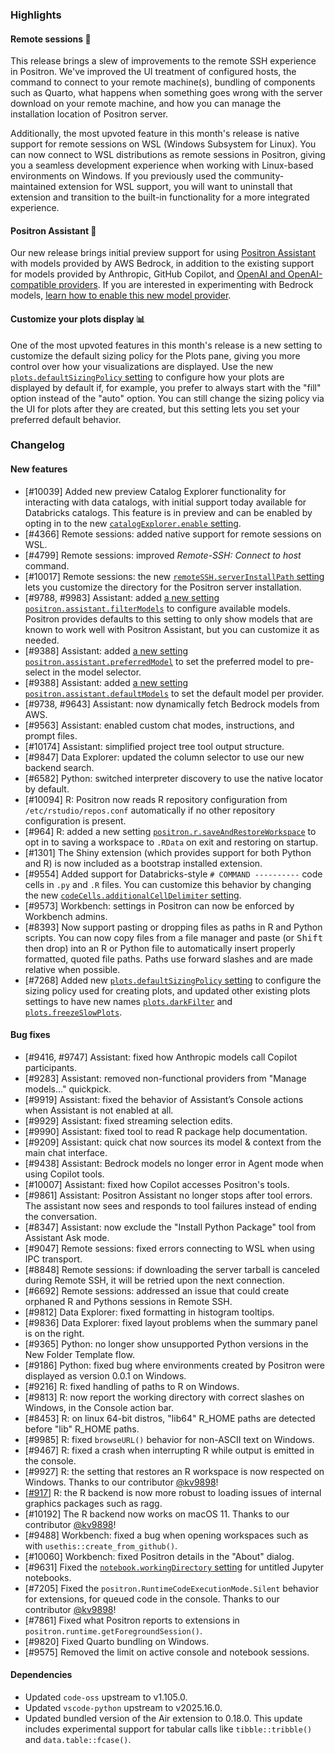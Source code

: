 ### Highlights

#### Remote sessions 🚀

This release brings a slew of improvements to the remote SSH experience in Positron. We've improved the UI treatment of configured hosts, the command to connect to your remote machine(s), bundling of components such as Quarto, what happens when something goes wrong with the server download on your remote machine, and how you can manage the installation location of Positron server.

Additionally, the most upvoted feature in this month's release is native support for remote sessions on WSL (Windows Subsystem for Linux). You can now connect to WSL distributions as remote sessions in Positron, giving you a seamless development experience when working with Linux-based environments on Windows. If you previously used the community-maintained extension for WSL support, you will want to uninstall that extension and transition to the built-in functionality for a more integrated experience.

#### Positron Assistant 🤖

Our new release brings initial preview support for using [Positron Assistant](https://positron.posit.co/assistant) with models provided by AWS Bedrock, in addition to the existing support for models provided by Anthropic, GitHub Copilot, and [OpenAI and OpenAI-compatible providers](https://github.com/posit-dev/positron/discussions/9988). If you are interested in experimenting with Bedrock models, [learn how to enable this new model provider](LINKTOCOME).

#### Customize your plots display 📊

One of the most upvoted features in this month's release is a new setting to customize the default sizing policy for the Plots pane, giving you more control over how your visualizations are displayed. Use the new [`plots.defaultSizingPolicy` setting](positron://settings/plots.defaultSizingPolicy) to configure how your plots are displayed by default if, for example, you prefer to always start with the "fill" option instead of the "auto" option. You can still change the sizing policy via the UI for plots after they are created, but this setting lets you set your preferred default behavior.

<div id="checkbox"></div>

### Changelog

#### New features

- [#10039] Added new preview Catalog Explorer functionality for interacting with data catalogs, with initial support today available for Databricks catalogs. This feature is in preview and can be enabled by opting in to the new [`catalogExplorer.enable` setting](positron://settings/catalogExplorer.enable). 
- [#4366] Remote sessions: added native support for remote sessions on WSL.
- [#4799] Remote sessions: improved _Remote-SSH: Connect to host_ command.
- [#10017] Remote sessions: the new [`remoteSSH.serverInstallPath` setting](positron://settings/remoteSSH.serverInstallPath) lets you customize the directory for the Positron server installation.
- [#9788, #9983] Assistant: added [a new setting `positron.assistant.filterModels`](positron://settings/positron.assistant.filterModels) to configure available models. Positron provides defaults to this setting to only show models that are known to work well with Positron Assistant, but you can customize it as needed.
- [#9388] Assistant: added [a new setting `positron.assistant.preferredModel`](positron://settings/positron.assistant.preferredModel) to set the preferred model to pre-select in the model selector. 
- [#9388] Assistant: added [a new setting `positron.assistant.defaultModels`](positron://settings/positron.assistant.defaultModels) to set the default model per provider. 
- [#9738, #9643] Assistant: now dynamically fetch Bedrock models from AWS.
- [#9563] Assistant: enabled custom chat modes, instructions, and prompt files.
- [#10174] Assistant: simplified project tree tool output structure.
- [#9847] Data Explorer: updated the column selector to use our new backend search.
- [#6582] Python: switched interpreter discovery to use the native locator by default.
- [#10094] R: Positron now reads R repository configuration from `/etc/rstudio/repos.conf` automatically if no other repository configuration is present.
- [#964] R: added a new setting [`positron.r.saveAndRestoreWorkspace`](positron://settings/positron.r.saveAndRestoreWorkspace) to opt in to saving a workspace to `.RData` on exit and restoring on startup.
- [#1301] The Shiny extension (which provides support for both Python and R) is now included as a bootstrap installed extension.
- [#9554] Added support for Databricks-style `# COMMAND ----------` code cells in `.py` and `.R` files. You can customize this behavior by changing the new [`codeCells.additionalCellDelimiter` setting](positron://settings/codeCells.additionalCellDelimiter).
- [#9573] Workbench: settings in Positron can now be enforced by Workbench admins. 
- [#8393] Now support pasting or dropping files as paths in R and Python scripts. You can now copy files from a file manager and paste (or <kbd>Shift</kbd> then drop) into an R or Python file to automatically insert properly formatted, quoted file paths. Paths use forward slashes and are made relative when possible.
- [#7268] Added new [`plots.defaultSizingPolicy` setting](positron://settings/plots.defaultSizingPolicy) to configure the sizing policy used for creating plots, and updated other existing plots settings to have new names [`plots.darkFilter`](positron://settings/plots.darkFilter) and [`plots.freezeSlowPlots`](positron://settings/plots.freezeSlowPlots).

#### Bug fixes

- [#9416, #9747] Assistant: fixed how Anthropic models call Copilot participants.
- [#9283] Assistant: removed non-functional providers from "Manage models..." quickpick.
- [#9919] Assistant: fixed the behavior of Assistant’s Console actions when Assistant is not enabled at all.
- [#9929] Assistant: fixed streaming selection edits.
- [#9990] Assistant: fixed tool to read R package help documentation.
- [#9209] Assistant: quick chat now sources its model & context from the main chat interface.
- [#9438] Assistant: Bedrock models no longer error in Agent mode when using Copilot tools.
- [#10007] Assistant: fixed how Copilot accesses Positron's tools.
- [#9861] Assistant: Positron Assistant no longer stops after tool errors. The assistant now sees and responds to tool failures instead of ending the conversation.
- [#8347] Assistant: now exclude the "Install Python Package" tool from Assistant Ask mode.
- [#9047] Remote sessions: fixed errors connecting to WSL when using IPC transport.
- [#8848] Remote sessions: if downloading the server tarball is canceled during Remote SSH, it will be retried upon the next connection.
- [#6692] Remote sessions: addressed an issue that could create orphaned R and Pythons sessions in Remote SSH.
- [#9812] Data Explorer: fixed formatting in histogram tooltips.
- [#9836] Data Explorer: fixed layout problems when the summary panel is on the right.
- [#9365] Python: no longer show unsupported Python versions in the New Folder Template flow.
- [#9186] Python: fixed bug where environments created by Positron were displayed as version 0.0.1 on Windows.
- [#9216] R: fixed handling of paths to R on Windows.
- [#9813] R: now report the working directory with correct slashes on Windows, in the Console action bar.
- [#8453] R: on linux 64-bit distros, "lib64" R_HOME paths are detected before "lib" R_HOME paths.
- [#9985] R: fixed `browseURL()` behavior for non-ASCII text on Windows.
- [#9467] R: fixed a crash when interrupting R while output is emitted in the console.
- [#9927] R: the setting that restores an R workspace is now respected on Windows. Thanks to our contributor [@kv9898](https://github.com/kv9898)!
- [[#917](https://github.com/posit-dev/ark/issues/917)] R: the R backend is now more robust to loading issues of internal graphics packages such as ragg.
- [#10192] The R backend now works on macOS 11. Thanks to our contributor [@kv9898](https://github.com/kv9898)!
- [#9488] Workbench: fixed a bug when opening workspaces such as with `usethis::create_from_github()`.
- [#10060] Workbench: fixed Positron details in the "About" dialog.
- [#9631] Fixed the [`notebook.workingDirectory` setting](positron://settings/notebook.workingDirectory) for untitled Jupyter notebooks.
- [#7205] Fixed the `positron.RuntimeCodeExecutionMode.Silent` behavior for extensions, for queued code in the console. Thanks to our contributor [@kv9898](https://github.com/kv9898)!
- [#7861] Fixed what Positron reports to extensions in `positron.runtime.getForegroundSession()`.
- [#9820] Fixed Quarto bundling on Windows.
- [#9575] Removed the limit on active console and notebook sessions.

#### Dependencies

- Updated `code-oss` upstream to v1.105.0.
- Updated `vscode-python` upstream to v2025.16.0.
- Updated bundled version of the Air extension to 0.18.0. This update includes experimental support for tabular calls like `tibble::tribble()` and `data.table::fcase()`.